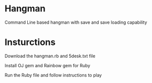 # Hangman
Command Line based hangman with save and save loading capability
 
# Insturctions
Download the hangman.rb and 5desk.txt file

Install OJ gem and Rainbow gem for Ruby

Run the Ruby file and follow instructions to play


